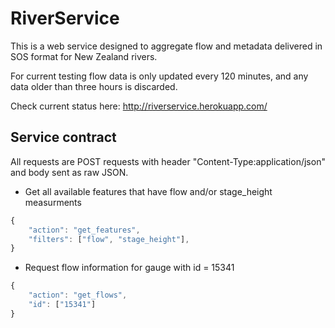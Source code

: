 # RiverService
This is a web service designed to aggregate flow and metadata delivered in SOS format for New Zealand rivers.

For current testing flow data is only updated every 120 minutes, and any data older than three hours is discarded.

Check current status here: http://riverservice.herokuapp.com/

## Service contract

All requests are POST requests with header "Content-Type:application/json" and body sent as raw JSON.

* Get all available features that have flow and/or stage_height measurments

```javascript
{
	"action": "get_features",
	"filters": ["flow", "stage_height"],
}
```

* Request flow information for gauge with id = 15341

```javascript
{
    "action": "get_flows",
    "id": ["15341"]
}
```
